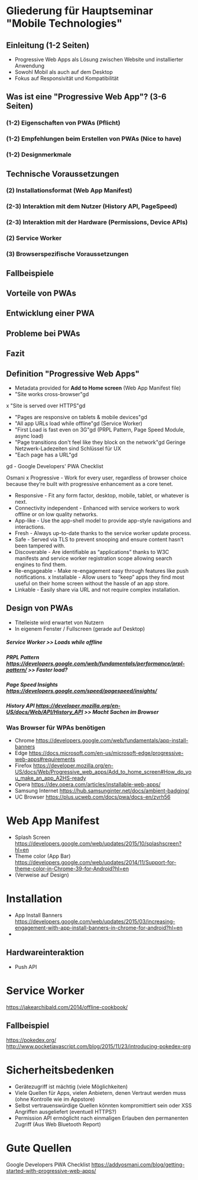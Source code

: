 
# Gliederung für Hauptseminar "Mobile Technologies"


## Einleitung (1-2 Seiten)
- Progressive Web Apps als Lösung zwischen Website und installierter Anwendung
- Sowohl Mobil als auch auf dem Desktop
- Fokus auf Responsivität und Kompatibilität

## Was ist eine "Progressive Web App"? (3-6 Seiten)
### (1-2) Eigenschaften von PWAs (Pflicht)
### (1-2) Empfehlungen beim Erstellen von PWAs (Nice to have)
### (1-2) Designmerkmale

## Technische Voraussetzungen
### (2) Installationsformat (Web App Manifest)
### (2-3) Interaktion mit dem Nutzer (History API, PageSpeed)
### (2-3) Interaktion mit der Hardware (Permissions, Device APIs)
### (2) Service Worker
### (3) Browserspezifische Voraussetzungen

## Fallbeispiele

## Vorteile von PWAs
## Entwicklung einer PWA
## Probleme bei PWAs

## Fazit





## Definition "Progressive Web Apps"

- Metadata provided for **Add to Home screen** (Web App Manifest file)
- "Site works cross-browser"gd

x "Site is served over HTTPS"gd
- "Pages are responsive on tablets & mobile devices"gd
- "All app URLs load while offline"gd (Service Worker)
- "First Load is fast even on 3G"gd (PRPL Pattern, Page Speed Module, async load)
- "Page transitions don't feel like they block on the network"gd Geringe Netzwerk-Ladezeiten sind Schlüssel für UX
- "Each page has a URL"gd

gd - Google Developers' PWA Checklist

Osmani
x Progressive - Work for every user, regardless of browser choice because they’re built with progressive enhancement as a core tenet.
- Responsive - Fit any form factor, desktop, mobile, tablet, or whatever is next.
- Connectivity independent - Enhanced with service workers to work offline or on low quality networks.
- App-like - Use the app-shell model to provide app-style navigations and interactions.
- Fresh - Always up-to-date thanks to the service worker update process.
- Safe - Served via TLS to prevent snooping and ensure content hasn’t been tampered with.
- Discoverable - Are identifiable as “applications” thanks to W3C manifests and service worker registration scope allowing search engines to find them.
- Re-engageable - Make re-engagement easy through features like push notifications.
x Installable - Allow users to “keep” apps they find most useful on their home screen without the hassle of an app store.
- Linkable - Easily share via URL and not require complex installation.

## Design von PWAs
- Titelleiste wird erwartet von Nutzern
- In eigenem Fenster / Fullscreen (gerade auf Desktop)

##### Service Worker        >> Loads while offline
##### PRPL Pattern https://developers.google.com/web/fundamentals/performance/prpl-pattern/ >> Faster load?
##### Page Speed Insights https://developers.google.com/speed/pagespeed/insights/
##### History API https://developer.mozilla.org/en-US/docs/Web/API/History_API >> Macht Sachen im Browser

### Was Browser für WPAs benötigen
- Chrome https://developers.google.com/web/fundamentals/app-install-banners
- Edge https://docs.microsoft.com/en-us/microsoft-edge/progressive-web-apps#requirements
- Firefox https://developer.mozilla.org/en-US/docs/Web/Progressive_web_apps/Add_to_home_screen#How_do_you_make_an_app_A2HS-ready
- Opera https://dev.opera.com/articles/installable-web-apps/
- Samsung Internet https://hub.samsunginter.net/docs/ambient-badging/
- UC Browser https://plus.ucweb.com/docs/pwa/docs-en/zvrh56

# Web App Manifest
- Splash Screen https://developers.google.com/web/updates/2015/10/splashscreen?hl=en
- Theme color (App Bar) https://developers.google.com/web/updates/2014/11/Support-for-theme-color-in-Chrome-39-for-Android?hl=en
- (Verweise auf Design)

# Installation
- App Install Banners https://developers.google.com/web/updates/2015/03/increasing-engagement-with-app-install-banners-in-chrome-for-android?hl=en
- 

## Hardwareinteraktion
- Push API

# Service Worker
https://jakearchibald.com/2014/offline-cookbook/

## Fallbeispiel
https://pokedex.org/
http://www.pocketjavascript.com/blog/2015/11/23/introducing-pokedex-org

# Sicherheitsbedenken
- Gerätezugriff ist mächtig (viele Möglichkeiten)
- Viele Quellen für Apps, vielen Anbietern, denen Vertraut werden muss (ohne Kontrolle wie im Appstore)
- Selbst vertrauenswürdige Quellen könnten kompromittiert sein oder XSS Angriffen ausgeliefert (eventuell HTTPS?)
- Permission API ermöglicht nach einmaligen Erlauben den permanenten Zugriff
(Aus Web Bluetooth Report)


# Gute Quellen
Google Developers PWA Checklist
https://addyosmani.com/blog/getting-started-with-progressive-web-apps/
